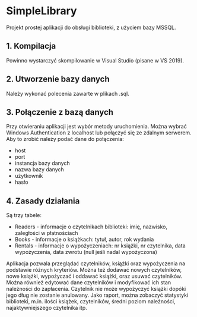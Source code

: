 # SimpleLibrary

Projekt prostej aplikacji do obsługi biblioteki, z użyciem bazy MSSQL.

## 1. Kompilacja
Powinno wystarczyć skompilowanie w Visual Studio (pisane w VS 2019).

## 2. Utworzenie bazy danych
Należy wykonać polecenia zawarte w plikach .sql.

## 3. Połączenie z bazą danych
Przy otwieraniu aplikacji jest wybór metody uruchomienia. Można wybrać
Windows Authentication z localhost lub połączyć się ze zdalnym serwerem.
Aby to zrobić należy podać dane do połączenia:
- host
- port
- instancja bazy danych
- nazwa bazy danych
- użytkownik
- hasło

## 4. Zasady działania
Są trzy tabele: 
- Readers - informacje o czytelnikach biblioteki: imię, nazwisko, zaległości w płatnościach
- Books - informacje o książkach: tytuł, autor, rok wydania
- Rentals - informacje o wypożyczeniach: nr książki, nr czytelnika, data wypożyczenia, data zwrotu (null jeśli nadal wypożyczona)

Aplikacja pozwala przeglądać czytelników, książki oraz wypożyczenia na podstawie różnych kryteriów.
Można też dodawać nowych czytelników, nowe książki, wypożyczać i oddawać książki, oraz usuwać czytelników.
Można również edytować dane czytelników i modyfikować ich stan należności do zapłacenia. Czytelnik nie może wypożyczyć książki
dopóki jego dług nie zostanie anulowany.
Jako raport, można zobaczyć statystyki biblioteki, m.in. ilości książek, czytelników, średni poziom należności, najaktywniejszego czytelnika itp.

